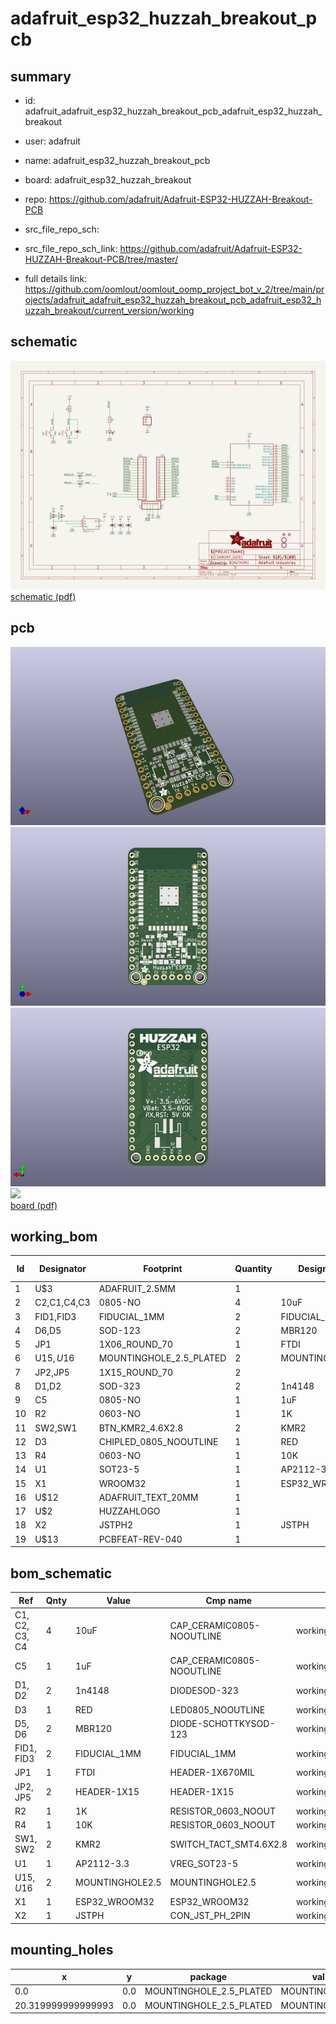 # adafruit_esp32_huzzah_breakout_pcb
 
## summary 
* id: adafruit_adafruit_esp32_huzzah_breakout_pcb_adafruit_esp32_huzzah_breakout
* user: adafruit
* name: adafruit_esp32_huzzah_breakout_pcb
* board: adafruit_esp32_huzzah_breakout
* repo: https://github.com/adafruit/Adafruit-ESP32-HUZZAH-Breakout-PCB



* src_file_repo_sch: 
* src_file_repo_sch_link: https://github.com/adafruit/Adafruit-ESP32-HUZZAH-Breakout-PCB/tree/master/
* full details link: https://github.com/oomlout/oomlout_oomp_project_bot_v_2/tree/main/projects/adafruit_adafruit_esp32_huzzah_breakout_pcb_adafruit_esp32_huzzah_breakout/current_version/working  

## schematic  
![](working_schematic_600.png)  
[schematic (pdf)](working_schematic.pdf)  

## pcb  
![](working_3d_600.png) 
![](working_3d_front_600.png)  
![](working_3d_back_600.png)  
![](working_600.png)  
[board (pdf)](working.pdf)  

## working_bom
| Id | Designator | Footprint | Quantity | Designation | Supplier and ref |  | None | 
| --- | --- | --- | --- | --- | --- | --- | --- | 
| 1 | U$3 | ADAFRUIT_2.5MM | 1 |  |  |  | [''] | 
| 2 | C2,C1,C4,C3 | 0805-NO | 4 | 10uF |  |  | [''] | 
| 3 | FID1,FID3 | FIDUCIAL_1MM | 2 | FIDUCIAL_1MM |  |  | [''] | 
| 4 | D6,D5 | SOD-123 | 2 | MBR120 |  |  | [''] | 
| 5 | JP1 | 1X06_ROUND_70 | 1 | FTDI |  |  | [''] | 
| 6 | U$15,U$16 | MOUNTINGHOLE_2.5_PLATED | 2 | MOUNTINGHOLE2.5 |  |  | [''] | 
| 7 | JP2,JP5 | 1X15_ROUND_70 | 2 |  |  |  | [''] | 
| 8 | D1,D2 | SOD-323 | 2 | 1n4148 |  |  | [''] | 
| 9 | C5 | 0805-NO | 1 | 1uF |  |  | [''] | 
| 10 | R2 | 0603-NO | 1 | 1K |  |  | [''] | 
| 11 | SW2,SW1 | BTN_KMR2_4.6X2.8 | 2 | KMR2 |  |  | [''] | 
| 12 | D3 | CHIPLED_0805_NOOUTLINE | 1 | RED |  |  | [''] | 
| 13 | R4 | 0603-NO | 1 | 10K |  |  | [''] | 
| 14 | U1 | SOT23-5 | 1 | AP2112-3.3 |  |  | [''] | 
| 15 | X1 | WROOM32 | 1 | ESP32_WROOM32 |  |  | [''] | 
| 16 | U$12 | ADAFRUIT_TEXT_20MM | 1 |  |  |  | [''] | 
| 17 | U$2 | HUZZAHLOGO | 1 |  |  |  | [''] | 
| 18 | X2 | JSTPH2 | 1 | JSTPH |  |  | [''] | 
| 19 | U$13 | PCBFEAT-REV-040 | 1 |  |  |  | [''] | 


## bom_schematic
| Ref | Qnty | Value | Cmp name | Footprint | Description | Vendor | DNP | 
| --- | --- | --- | --- | --- | --- | --- | --- | 
| C1, C2, C3, C4 | 4 | 10uF | CAP_CERAMIC0805-NOOUTLINE | working:0805-NO |  |  |  | 
| C5 | 1 | 1uF | CAP_CERAMIC0805-NOOUTLINE | working:0805-NO |  |  |  | 
| D1, D2 | 2 | 1n4148 | DIODESOD-323 | working:SOD-323 |  |  |  | 
| D3 | 1 | RED | LED0805_NOOUTLINE | working:CHIPLED_0805_NOOUTLINE |  |  |  | 
| D5, D6 | 2 | MBR120 | DIODE-SCHOTTKYSOD-123 | working:SOD-123 |  |  |  | 
| FID1, FID3 | 2 | FIDUCIAL_1MM | FIDUCIAL_1MM | working:FIDUCIAL_1MM |  |  |  | 
| JP1 | 1 | FTDI | HEADER-1X670MIL | working:1X06_ROUND_70 |  |  |  | 
| JP2, JP5 | 2 | HEADER-1X15 | HEADER-1X15 | working:1X15_ROUND_70 |  |  |  | 
| R2 | 1 | 1K | RESISTOR_0603_NOOUT | working:0603-NO |  |  |  | 
| R4 | 1 | 10K | RESISTOR_0603_NOOUT | working:0603-NO |  |  |  | 
| SW1, SW2 | 2 | KMR2 | SWITCH_TACT_SMT4.6X2.8 | working:BTN_KMR2_4.6X2.8 |  |  |  | 
| U1 | 1 | AP2112-3.3 | VREG_SOT23-5 | working:SOT23-5 |  |  |  | 
| U$15, U$16 | 2 | MOUNTINGHOLE2.5 | MOUNTINGHOLE2.5 | working:MOUNTINGHOLE_2.5_PLATED |  |  |  | 
| X1 | 1 | ESP32_WROOM32 | ESP32_WROOM32 | working:WROOM32 |  |  |  | 
| X2 | 1 | JSTPH | CON_JST_PH_2PIN | working:JSTPH2 |  |  |  | 


## mounting_holes
| x | y | package | value | ref | size | 
| --- | --- | --- | --- | --- | --- | 
| 0.0 | 0.0 | MOUNTINGHOLE_2.5_PLATED | MOUNTINGHOLE2.5 | U$15 | m3 | 
| 20.319999999999993 | 0.0 | MOUNTINGHOLE_2.5_PLATED | MOUNTINGHOLE2.5 | U$16 | m3 | 



